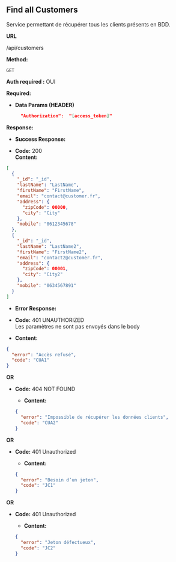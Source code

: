## **Find all Customers**

Service permettant de récupérer tous les clients présents en BDD.

**URL**

/api/customers

**Method:**

`GET`

**Auth required :** OUI

**Required:**

- **Data Params (HEADER)**
  ```json
    "Authorization":  "[access_token]"
  ```

**Response:**

- **Success Response:**

- **Code:** 200 <br />
  **Content:**

```json
[
  {
    "_id": "_id",
    "lastName": "LastName",
    "firstName": "FirstName",
    "email": "contact@customer.fr",
    "address": {
      "zipCode": 00000,
      "city": "City"
    },
    "mobile": "0612345678"
  },
  {
    "_id": "_id",
    "lastName": "LastName2",
    "firstName": "FirstName2",
    "email": "contact2@customer.fr",
    "address": {
      "zipCode": 00001,
      "city": "City2"
    },
    "mobile": "0634567891"
  }
]
```

- **Error Response:**

- **Code:** 401 UNAUTHORIZED <br />
  Les paramètres ne sont pas envoyés dans le body

- **Content:**

```json
{
  "error": "Accès refusé",
  "code": "CUA1"
}
```

**OR**

- **Code:** 404 NOT FOUND <br />

  - **Content:**

  ```json
  {
    "error": "Impossible de récupérer les données clients",
    "code": "CUA2"
  }
  ```

**OR**

- **Code:** 401 Unauthorized <br />

  - **Content:**

  ```json
  {
    "error": "Besoin d’un jeton",
    "code": "JC1"
  }
  ```

**OR**

- **Code:** 401 Unauthorized <br />

  - **Content:**

  ```json
  {
    "error": "Jeton défectueux",
    "code": "JC2"
  }
  ```
